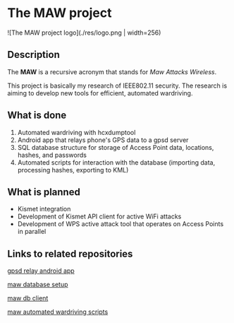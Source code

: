 # The MAW project

![The MAW project logo](./res/logo.png | width=256)

## Description

The **MAW** is a recursive acronym that stands for _Maw Attacks Wireless_.

This project is basically my research of IEEE802.11 security. The research is aiming to develop new tools for efficient, automated wardriving.

## What is done

1. Automated wardriving with hcxdumptool
2. Android app that relays phone's GPS data to a gpsd server
3. SQL database structure for storage of Access Point data, locations, hashes, and passwords
4. Automated scripts for interaction with the database (importing data, processing hashes, exporting to KML)

## What is planned

* Kismet integration
* Development of Kismet API client for active WiFi attacks
* Development of WPS active attack tool that operates on Access Points in parallel

## Links to related repositories

[gpsd relay android app](https://github.com/project-kaat/gpsdRelay) 

[maw database setup](https://github.com/project-kaat/maw-database)

[maw db client](https://github.com/project-kaat/maw-dbclient)

[maw automated wardriving scripts](https://github.com/project-kaat/maw-gathering)
